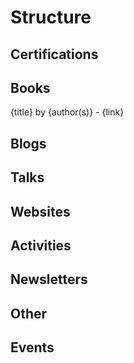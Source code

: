 # Structure

## Certifications

## Books

{title} by {author(s)} - {link}

## Blogs

## Talks

## Websites

## Activities 

## Newsletters

## Other

## Events
